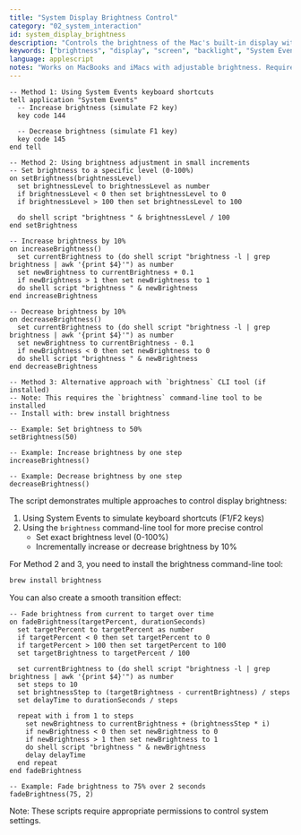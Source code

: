 ```yaml
---
title: "System Display Brightness Control"
category: "02_system_interaction"
id: system_display_brightness
description: "Controls the brightness of the Mac's built-in display with precise increments"
keywords: ["brightness", "display", "screen", "backlight", "System Events", "keyboard", "control"]
language: applescript
notes: "Works on MacBooks and iMacs with adjustable brightness. Requires accessibility permissions for System Events."
---
```


```applescript
-- Method 1: Using System Events keyboard shortcuts
tell application "System Events"
  -- Increase brightness (simulate F2 key)
  key code 144
  
  -- Decrease brightness (simulate F1 key)
  key code 145
end tell

-- Method 2: Using brightness adjustment in small increments
-- Set brightness to a specific level (0-100%)
on setBrightness(brightnessLevel)
  set brightnessLevel to brightnessLevel as number
  if brightnessLevel < 0 then set brightnessLevel to 0
  if brightnessLevel > 100 then set brightnessLevel to 100
  
  do shell script "brightness " & brightnessLevel / 100
end setBrightness

-- Increase brightness by 10%
on increaseBrightness()
  set currentBrightness to (do shell script "brightness -l | grep brightness | awk '{print $4}'") as number
  set newBrightness to currentBrightness + 0.1
  if newBrightness > 1 then set newBrightness to 1
  do shell script "brightness " & newBrightness
end increaseBrightness

-- Decrease brightness by 10%
on decreaseBrightness()
  set currentBrightness to (do shell script "brightness -l | grep brightness | awk '{print $4}'") as number
  set newBrightness to currentBrightness - 0.1
  if newBrightness < 0 then set newBrightness to 0
  do shell script "brightness " & newBrightness
end decreaseBrightness

-- Method 3: Alternative approach with `brightness` CLI tool (if installed)
-- Note: This requires the `brightness` command-line tool to be installed
-- Install with: brew install brightness

-- Example: Set brightness to 50%
setBrightness(50)

-- Example: Increase brightness by one step
increaseBrightness()

-- Example: Decrease brightness by one step
decreaseBrightness()
```

The script demonstrates multiple approaches to control display brightness:

1. Using System Events to simulate keyboard shortcuts (F1/F2 keys)
2. Using the `brightness` command-line tool for more precise control
   - Set exact brightness level (0-100%)
   - Incrementally increase or decrease brightness by 10%

For Method 2 and 3, you need to install the brightness command-line tool:
```bash
brew install brightness
```

You can also create a smooth transition effect:

```applescript
-- Fade brightness from current to target over time
on fadeBrightness(targetPercent, durationSeconds)
  set targetPercent to targetPercent as number
  if targetPercent < 0 then set targetPercent to 0
  if targetPercent > 100 then set targetPercent to 100
  set targetBrightness to targetPercent / 100
  
  set currentBrightness to (do shell script "brightness -l | grep brightness | awk '{print $4}'") as number
  set steps to 10
  set brightnessStep to (targetBrightness - currentBrightness) / steps
  set delayTime to durationSeconds / steps
  
  repeat with i from 1 to steps
    set newBrightness to currentBrightness + (brightnessStep * i)
    if newBrightness < 0 then set newBrightness to 0
    if newBrightness > 1 then set newBrightness to 1
    do shell script "brightness " & newBrightness
    delay delayTime
  end repeat
end fadeBrightness

-- Example: Fade brightness to 75% over 2 seconds
fadeBrightness(75, 2)
```

Note: These scripts require appropriate permissions to control system settings.